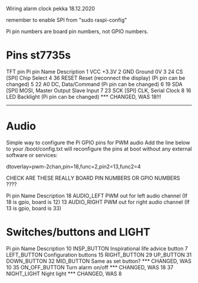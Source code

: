 Wiring alarm clock
pekka 18.12.2020

remember to enable SPI from "sudo raspi-config"

Pi pin numbers are board pin numbers, not GPIO numbers.

# Pins st7735s

TFT pin	    Pi pin  Name	Description
1	                VCC	    +3.3V
2	                GND	    Ground 0V
3	        24      CS	    [SPI] Chip Select
4	        36      RESET	Reset (reconnect the display) (Pi pin can be changed)
5	        22      A0	    DC, Data/Command (Pi pin can be changed)
6	        19      SDA	    [SPI] MOSI, Master Output Slave Input
7	        23      SCK	    [SPI] CLK, Serial Clock
8	        16      LED	    Backlight (Pi pin can be changed) *** CHANGED, WAS 18!!!

------

# Audio 
Simple way to configure the Pi GPIO pins for PWM audio Add the line below to your /boot/config.txt will reconfigure the pins at boot without any external software or services:

dtoverlay=pwm-2chan,pin=18,func=2,pin2=13,func2=4

CHECK ARE THESE REALLY BOARD PIN NUMBERS OR GPIO NUMBERS ????

Pi pin  Name	        Description
18      AUDIO_LEFT      PWM out for left audio channel (If 18 is gpio, board is 12)
13      AUDIO_RIGHT     PWM out for right audio channel (If 13 is gpio, board is 33)


# Switches/buttons and LIGHT

Pi pin  Name	        Description
10      INSP_BUTTON     Inspirational life advice button
7       LEFT_BUTTON     Configuration buttons
15      RIGHT_BUTTON
29      UP_BUTTON
31      DOWN_BUTTON
32      MID_BUTTON      Same as set button?  *** CHANGED, WAS 10 
35      ON_OFF_BUTTON   Turn alarm on/off *** CHANGED, WAS 18 
37      NIGHT_LIGHT     Night light  *** CHANGED, WAS 8 

